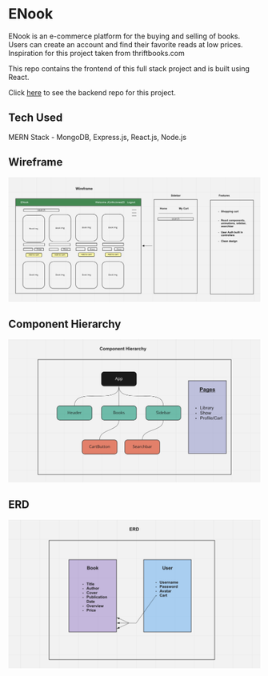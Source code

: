 # ENook
ENook is an e-commerce platform for the buying and selling of books. Users can create an account and find their favorite reads at low prices. Inspiration for this project taken from thriftbooks.com

This repo contains the frontend of this full stack project and is built using React.

Click [here](https://github.com/JCollinJones25/enook_backend) to see the backend repo for this project.

## Tech Used
MERN Stack - MongoDB, Express.js, React.js, Node.js

## Wireframe
![wireframe](https://github.com/JCollinJones25/enook_frontend/blob/main/public/images/wireframe.png)

## Component Hierarchy
![wireframe](https://github.com/JCollinJones25/enook_frontend/blob/main/public/images/comps.png)

## ERD
![wireframe](https://github.com/JCollinJones25/enook_frontend/blob/main/public/images/erd.png)
